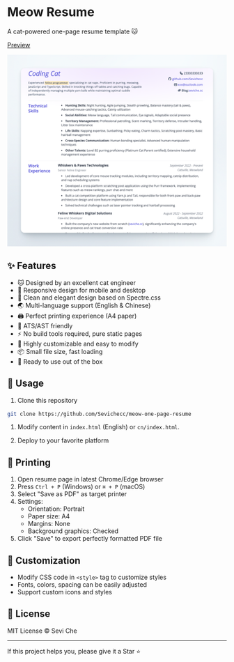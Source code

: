# Meow Resume

A cat-powered one-page resume template 🐱

[Preview](https://meow.seviche.cc)

![](./example.png)

## ✨ Features

- 🐱 Designed by an excellent cat engineer
- 📱 Responsive design for mobile and desktop
- 🎨 Clean and elegant design based on Spectre.css
- 🌏 Multi-language support (English & Chinese)
- 🖨️ Perfect printing experience (A4 paper)
- 🤖 ATS/AST friendly
- ⚡️ No build tools required, pure static pages
- 🎯 Highly customizable and easy to modify
- 📦 Small file size, fast loading
- 🎉 Ready to use out of the box

## 🚀 Usage

1. Clone this repository
```bash
git clone https://github.com/Sevichecc/meow-one-page-resume
```

1. Modify content in  `index.html` (English) or `cn/index.html`.

2. Deploy to your favorite platform

## 📄 Printing

1. Open resume page in latest Chrome/Edge browser
2. Press `Ctrl + P` (Windows) or `⌘ + P` (macOS)
3. Select "Save as PDF" as target printer
4. Settings:
   - Orientation: Portrait
   - Paper size: A4
   - Margins: None
   - Background graphics: Checked
5. Click "Save" to export perfectly formatted PDF file

## 🎨 Customization

- Modify CSS code in `<style>` tag to customize styles
- Fonts, colors, spacing can be easily adjusted
- Support custom icons and styles

## 📝 License

MIT License © Sevi Che

---

If this project helps you, please give it a Star ⭐️